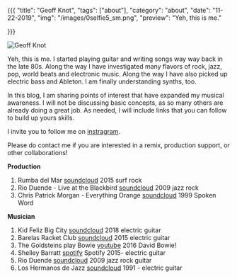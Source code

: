 {{{
  "title": "Geoff Knot",
  "tags": ["about"],
  "category": "about",
  "date": "11-22-2019",
  "img": "/images/0selfie5_sm.png",
  "preview": "Yeh, this is me."

}}}


![Geoff Knot](../images/0selfie5_sm.png "Geoff Knot")

Yeh, this is me. I started playing guitar and writing songs way way back in the late 80s. Along the way I have investigated many flavors of rock, jazz, pop, world beats and electronic music. Along the way I have also picked up electric bass and Ableton. I am finally understanding synths, too.

In this blog, I am sharing points of interest that have expanded my musical awareness. I will not be discussing basic concepts, as so many others are already doing a great job. As needed, I will include links that you can follow to build up yours skills.

I invite you to follow me on [instragram](https://www.instagram.com/geoffknot/).

Please do contact me if you are interested in a remix, production support, or other collaborations!





__Production__

1. Rumba del Mar [soundcloud](https://soundcloud.com/gescandon/sets/rumba-del-mar) 2015 surf rock 
1. Rio Duende - Live at the Blackbird [soundcloud](https://soundcloud.com/user-90602762/sets/live-at-the-blackbird) 2009 jazz rock 
1. Chris Patrick Morgan - Everything Orange [soundcloud](https://soundcloud.com/user-536429853/sets/everything-orange) 1999 Spoken Word

__Musician__

1. Kid Feliz Big City [soundcloud](https://soundcloud.com/kidfeliz/sets/kid-feliz/s-BLfML) 2018 electric guitar
1. Barelas Racket Club [soundcloud](https://soundcloud.com/gescandon/sets/barelas-racket-club ) 2015 electric guitar
1. The Goldsteins play Bowie [youtube](https://www.youtube.com/watch?v=BauFPCwpOko) 2016 David Bowie!
1. Shelley Barratt [spotify](https://open.spotify.com/playlist/4oIaR3xDBbY0qeiRQ81XQz?si=dPFEVY_TRwGDSgV7qpsz9g) Spotify 2015- electric guitar
1. Rio Duende [soundcloud](https://soundcloud.com/user-90602762/sets/live-at-the-blackbird) 2009 jazz rock guitar
1. Los Hermanos de Jazz [soundcloud](https://soundcloud.com/user-486761684/sets/extravaganza-side-a) 1991 - electric guitar
